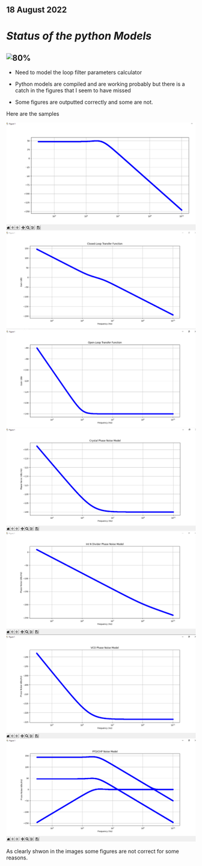 18 August 2022
---
# _Status of the python Models_
![80%](https://progress-bar.dev/80/?title=completed) 
---

* Need to model the loop filter parameters calculator

* Python models are compiled and are working probably but there is a catch in the figures that I seem to have missed

* Some figures are outputted correctly and some are not.
  
Here are the samples

![1st_sample](images/1st_sample_images/1.png)
![1st_sample](images/1st_sample_images/2.png)
![1st_sample](images/1st_sample_images/3.png)
![1st_sample](images/1st_sample_images/4.png)
![1st_sample](images/1st_sample_images/5.png)
![1st_sample](images/1st_sample_images/6.png)
![1st_sample](images/1st_sample_images/7.png)

As clearly shwon in the images some figures are not correct for some reasons.
